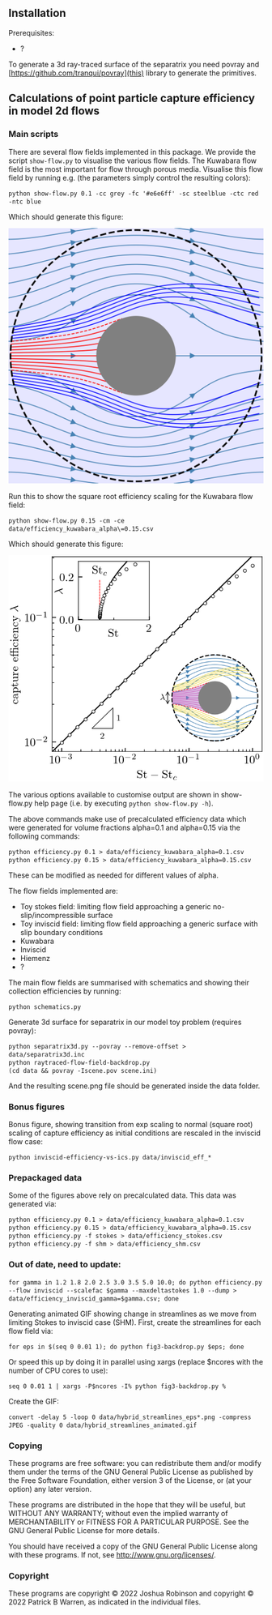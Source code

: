 ## Installation

Prerequisites:
* ?

To generate a 3d ray-traced surface of the separatrix you need povray and [https://github.com/tranqui/povray](this) library to generate the primitives.

## Calculations of point particle capture efficiency in model 2d flows


### Main scripts

There are several flow fields implemented in this package. We provide the script `show-flow.py` to visualise the various flow fields. The Kuwabara flow field is the most important for flow through porous media. Visualise this flow field by running e.g. (the parameters simply control the resulting colors):

    python show-flow.py 0.1 -cc grey -fc '#e6e6ff' -sc steelblue -ctc red -ntc blue

Which should generate this figure:

![Kuwabara particle trajectories](https://github.com/tranqui/rimeflows/blob/main/data/kuwabara-trajectories.png)

Run this to show the square root efficiency scaling for the Kuwabara flow field:

    python show-flow.py 0.15 -cm -ce data/efficiency_kuwabara_alpha\=0.15.csv

Which should generate this figure:

![Kuwabara particle trajectories](https://github.com/tranqui/rimeflows/blob/main/data/kuwabara-efficiency.png)

The various options available to customise output are shown in show-flow.py help page (i.e. by executing `python show-flow.py -h`).

The above commands make use of precalculated efficiency data which were generated for volume fractions alpha=0.1 and alpha=0.15 via the following commands:

    python efficiency.py 0.1 > data/efficiency_kuwabara_alpha=0.1.csv
    python efficiency.py 0.15 > data/efficiency_kuwabara_alpha=0.15.csv

These can be modified as needed for different values of alpha.

The flow fields implemented are:
* Toy stokes field: limiting flow field approaching a generic no-slip/incompressible surface
* Toy inviscid field: limiting flow field approaching a generic surface with slip boundary conditions
* Kuwabara
* Inviscid
* Hiemenz
* ?

The main flow fields are summarised with schematics and showing their collection efficiencies by running:

    python schematics.py

Generate 3d surface for separatrix in our model toy problem (requires povray):

    python separatrix3d.py --povray --remove-offset > data/separatrix3d.inc
    python raytraced-flow-field-backdrop.py
    (cd data && povray -Iscene.pov scene.ini)

And the resulting scene.png file should be generated inside the data folder.

### Bonus figures

Bonus figure, showing transition from exp scaling to normal (square root) scaling of capture efficiency as initial conditions are rescaled in the inviscid flow case:

    python inviscid-efficiency-vs-ics.py data/inviscid_eff_*

### Prepackaged data

Some of the figures above rely on precalculated data. This data was generated via:

    python efficiency.py 0.1 > data/efficiency_kuwabara_alpha=0.1.csv
    python efficiency.py 0.15 > data/efficiency_kuwabara_alpha=0.15.csv
    python efficiency.py -f stokes > data/efficiency_stokes.csv
    python efficiency.py -f shm > data/efficiency_shm.csv

### Out of date, need to update:

    for gamma in 1.2 1.8 2.0 2.5 3.0 3.5 5.0 10.0; do python efficiency.py --flow inviscid --scalefac $gamma --maxdeltastokes 1.0 --dump > data/efficiency_inviscid_gamma=$gamma.csv; done

Generating animated GIF showing change in streamlines as we move from limiting Stokes to inviscid case (SHM). First, create the streamlines for each flow field via:

    for eps in $(seq 0 0.01 1); do python fig3-backdrop.py $eps; done

Or speed this up by doing it in parallel using xargs (replace $ncores with the number of CPU cores to use):

    seq 0 0.01 1 | xargs -P$ncores -I% python fig3-backdrop.py %
Create the GIF:

    convert -delay 5 -loop 0 data/hybrid_streamlines_eps*.png -compress JPEG -quality 0 data/hybrid_streamlines_animated.gif


### Copying

These programs are free software: you can redistribute them and/or modify
them under the terms of the GNU General Public License as published by
the Free Software Foundation, either version 3 of the License, or
(at your option) any later version.

These programs are distributed in the hope that they will be useful, but
WITHOUT ANY WARRANTY; without even the implied warranty of
MERCHANTABILITY or FITNESS FOR A PARTICULAR PURPOSE.  See the GNU
General Public License for more details.

You should have received a copy of the GNU General Public License
along with these programs.  If not, see
<http://www.gnu.org/licenses/>.

### Copyright

These programs are copyright &copy; 2022 Joshua Robinson and copyright
&copy; 2022 Patrick B Warren, as indicated in the individual files.

